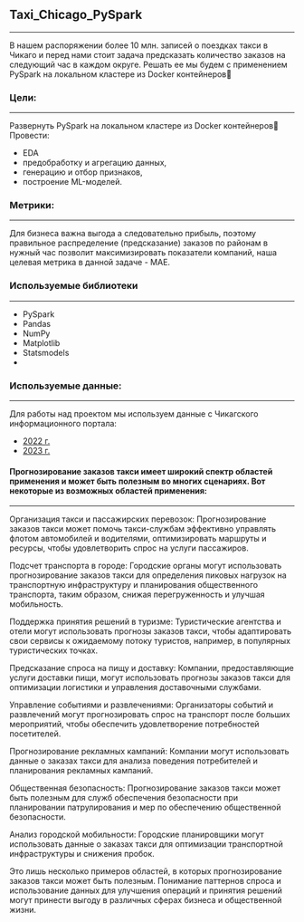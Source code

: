 ## Taxi_Chicago_PySpark
---

В нашем распоряжении более 10 млн. записей о поездках такси в Чикаго и перед нами стоит задача предсказать количество заказов на следующий час в каждом округе. Решать ее мы будем с применением PySpark на локальном кластере из Docker контейнеров🐳

### **Цели:**
---
Развернуть PySpark на локальном кластере из Docker контейнеров🐳
Провести:
 - EDA
 - предобработку и агрегацию данных,
 - генерацию и отбор признаков,
 - построение ML-моделей.


### **Метрики:**
---
Для бизнеса важна выгода а следовательно прибыль, поэтому правильное распределение (предсказание) заказов по районам в нужный час позволит максимизировать показатели компаний,  наша целевая метрика в данной  задаче - MAE.

### **Используемые библиотеки**
---
 -  PySpark
 - Pandas
 - NumPy
 - Matplotlib
 - Statsmodels
 - 
### **Используемые данные:**
---
Для работы над проектом мы используем данные с Чикагского информационного портала:
 - [2022 г.](https://data.cityofchicago.org/Transportation/Taxi-Trips-2022/npd7-ywjz)
 - [2023 г.](https://data.cityofchicago.org/Transportation/Taxi-Trips-2023/e55j-2ewb)

#### **Прогнозирование заказов такси имеет широкий спектр областей применения и может быть полезным во многих сценариях. Вот некоторые из возможных областей применения:**
---
Организация такси и пассажирских перевозок: Прогнозирование заказов такси может помочь такси-службам эффективно управлять флотом автомобилей и водителями, оптимизировать маршруты и ресурсы, чтобы удовлетворить спрос на услуги пассажиров.

Подсчет транспорта в городе: Городские органы могут использовать прогнозирование заказов такси для определения пиковых нагрузок на транспортную инфраструктуру и планирования общественного транспорта, таким образом, снижая перегруженность и улучшая мобильность.

Поддержка принятия решений в туризме: Туристические агентства и отели могут использовать прогнозы заказов такси, чтобы адаптировать свои сервисы к ожидаемому потоку туристов, например, в популярных туристических точках.

Предсказание спроса на пищу и доставку: Компании, предоставляющие услуги доставки пищи, могут использовать прогнозы заказов такси для оптимизации логистики и управления доставочными службами.

Управление событиями и развлечениями: Организаторы событий и развлечений могут прогнозировать спрос на транспорт после больших мероприятий, чтобы обеспечить удовлетворение потребностей посетителей.

Прогнозирование рекламных кампаний: Компании могут использовать данные о заказах такси для анализа поведения потребителей и планирования рекламных кампаний.

Общественная безопасность: Прогнозирование заказов такси может быть полезным для служб обеспечения безопасности при планировании патрулирования и мер по обеспечению общественной безопасности.

Анализ городской мобильности: Городские планировщики могут использовать данные о заказах такси для оптимизации транспортной инфраструктуры и снижения пробок.

Это лишь несколько примеров областей, в которых прогнозирование заказов такси может быть полезным. Понимание паттернов спроса и использование данных для улучшения операций и принятия решений могут принести выгоду в различных сферах бизнеса и общественной жизни.
